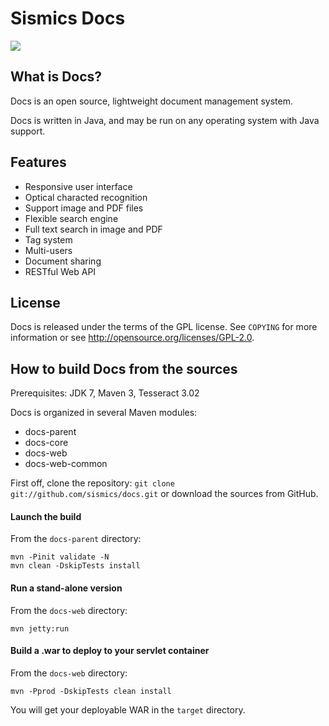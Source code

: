 Sismics Docs
============

![](http://www.sismics.com/docs/img/docs.jpg)

What is Docs?
---------------

Docs is an open source, lightweight document management system.

Docs is written in Java, and may be run on any operating system with Java support.

Features
--------

- Responsive user interface
- Optical characted recognition
- Support image and PDF files
- Flexible search engine
- Full text search in image and PDF
- Tag system
- Multi-users
- Document sharing
- RESTful Web API

License
-------

Docs is released under the terms of the GPL license. See `COPYING` for more
information or see <http://opensource.org/licenses/GPL-2.0>.

How to build Docs from the sources
----------------------------------

Prerequisites: JDK 7, Maven 3, Tesseract 3.02

Docs is organized in several Maven modules:

  - docs-parent
  - docs-core
  - docs-web
  - docs-web-common

First off, clone the repository: `git clone git://github.com/sismics/docs.git`
or download the sources from GitHub.

#### Launch the build

From the `docs-parent` directory:

    mvn -Pinit validate -N
    mvn clean -DskipTests install

#### Run a stand-alone version

From the `docs-web` directory:

    mvn jetty:run

#### Build a .war to deploy to your servlet container

From the `docs-web` directory:

    mvn -Pprod -DskipTests clean install

You will get your deployable WAR in the `target` directory.
